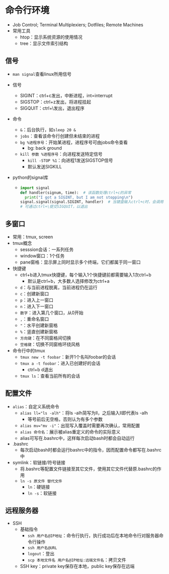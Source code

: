 # 命令行环境

- Job Control; Terminal Multiplexiers; Dotfiles; Remote Machines
- 常用工具
  - htop：显示系统资源的使用情况
  - tree：显示文件索引结构

## 信号

- `man signal`查看linux所用信号

- 信号

  - SIGINT：ctrl+c发出，中断进程，int=interrupt
  - SIGSTOP：ctrl+z发出，将进程挂起
  - SIGQUIT：ctrl+\发出，退出程序

- 命令

  - `&`：后台执行，如`sleep 20 &`
  - `jobs`：查看该命令行创建但未结束的进程
  - `bg %进程序号`：开始某进程，进程序号可由jobs命令查看
    - bg: back ground
  - `kill 参数 %进程序号`：向进程发送特定信号
    - `kill -STOP %1`：向进程1发送SIGSTOP信号
    - 默认发送SIGKILL

- python的signal库

  - ```python
    import signal
    def handler(signum, time):  # 该函数处理ctrl+c的异常
      print("I got a SIGINT, but I am not stopping\n")
    signal.signal(signal.SIGINT, handler)  # 当键盘输入ctrl+c时，会调用该行
    # 可通过ctrl+\提交SIGQUIT，以退出
    ```

## 多窗口

- 常用：tmux, screen
- tmux概念
  - sesssion会话：一系列任务
  - window窗口：1个任务
  - pane窗格：显示屏上同时显示多个终端，它们都属于同一窗口
- 快捷键
  - ctrl+b进入tmux快捷键，每个输入1个快捷键前都需要输入1次ctrl+b
    - 默认是ctrl+b，大多数人选择修改为ctrl+a
  - `d`：与当前进程脱离，当前进程仍在运行
  - `c`：创建新窗口
  - `p`：进入上一窗口
  - `n`：进入下一窗口
  - `数字`：进入第几个窗口，从0开始
  - `,`：重命名窗口
  - `"`：水平创建新窗格
  - `%`：竖直创建新窗格
  - `方向键`：在不同窗格间切换
  - `空格键`：切换不同窗格环绕风格
- 命令行中的tmux
  - `tmux new -t foobar`：新开1个名叫foobar的会话
  - `tmux a -t foobar`：进入已创建好的会话
    - ctrl+b d退出
  - `tmux ls`：查看当前所有的会话

## 配置文件

- `alias`：自定义系统命令
  - `alias ll="ls -alh"`：将ls -alh简写为ll，之后输入ll即代表ls -alh
    - 等号前后无空格，否则认为有多个参数
  - `alias mv="mv -i"`：出现写入覆盖时需要再次确认，常用配置
  - `alias 命令名`：展示被alias重定义的命令的实际意义
  - alias可写在.bashrc中，这样每次启动bash时都会自动运行
- .bashrc
  - 每次启动bash时都会运行bashrc中的指令，因而配置命令都写在.bashrc中
- symlink：软链接/符号链接
  - 将.bashrc等配置文件链接至其它文件，使用其它文件代替原.bashrc的作用
  - `ln -s 原文件 替代文件`
    - `ln`：硬链接
    - `ln -s`：软链接

## 远程服务器

- SSH
  - 基础指令
    - `ssh 用户名@IP地址`：命令行执行，执行成功后在本地命令行对服务器命令行操作
    - `ssh 用户名@URL`
    - `logout`：登出
    - `scp 本地文件名 用户名@IP地址:远端文件名`：拷贝文件
  - SSH key：private key保存在本地，public key保存在远端
